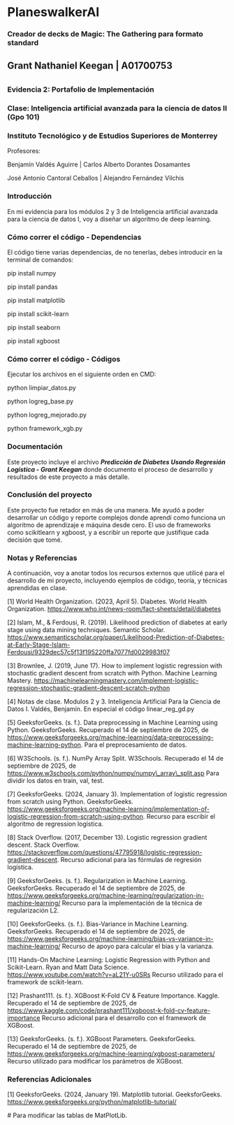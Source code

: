 # PlaneswalkerAI

### Creador de decks de Magic: The Gathering para formato standard

## Grant Nathaniel Keegan | A01700753

###### 

### Evidencia 2: Portafolio de Implementación

### Clase: Inteligencia artificial avanzada para la ciencia de datos II (Gpo 101)

### Instituto Tecnológico y de Estudios Superiores de Monterrey



Profesores:

Benjamín Valdés Aguirre | Carlos Alberto Dorantes Dosamantes

José Antonio Cantoral Ceballos | Alejandro Fernández Vilchis



### Introducción



En mi evidencia para los módulos 2 y 3 de Inteligencia artificial avanzada para la ciencia de datos I, voy a diseñar un algoritmo de deep learning.



### Cómo correr el código - Dependencias



El código tiene varias dependencias, de no tenerlas, debes introducir en la terminal de comandos:

pip install numpy

pip install pandas

pip install matplotlib

pip install scikit-learn

pip install seaborn

pip install xgboost



### Cómo correr el código - Códigos



Ejecutar los archivos en el siguiente orden en CMD:



python limpiar\_datos.py

python logreg\_base.py

python logreg\_mejorado.py

python framework\_xgb.py



### Documentación



Este proyecto incluye el archivo ***Predicción de Diabetes Usando Regresión Logística - Grant Keegan*** donde documento el proceso de desarrollo y resultados de este proyecto a más detalle.



### Conclusión del proyecto



Este proyecto fue retador en más de una manera. Me ayudó a poder desarrollar un código y reporte complejos donde aprendí como funciona un algoritmo de aprendizaje e máquina desde cero. El uso de frameworks como scikitlearn y xgboost, y a escribir un reporte que justifique cada decisión que tomé.



### Notas y Referencias



A continuación, voy a anotar todos los recursos externos que utilicé para el desarrollo de mi proyecto, incluyendo ejemplos de código, teoría, y técnicas aprendidas en clase.



\[1] World Health Organization. (2023, April 5). Diabetes. World Health Organization. https://www.who.int/news-room/fact-sheets/detail/diabetes



\[2] Islam, M., \& Ferdousi, R. (2019). Likelihood prediction of diabetes at early stage using data mining techniques. Semantic Scholar. https://www.semanticscholar.org/paper/Likelihood-Prediction-of-Diabetes-at-Early-Stage-Islam-Ferdousi/9329dec57c5f13f195220ffa7077fd0029983f07



\[3] Brownlee, J. (2019, June 17). How to implement logistic regression with stochastic gradient descent from scratch with Python. Machine Learning Mastery. https://machinelearningmastery.com/implement-logistic-regression-stochastic-gradient-descent-scratch-python



\[4] Notas de clase. Modulos 2 y 3. Inteligencia Artificial Para la Ciencia de Datos I. Valdés, Benjamín. En especial el código linear\_reg\_gd.py



\[5] GeeksforGeeks. (s. f.). Data preprocessing in Machine Learning using Python. GeeksforGeeks. Recuperado el 14 de septiembre de 2025, de https://www.geeksforgeeks.org/machine-learning/data-preprocessing-machine-learning-python. Para el preprocesamiento de datos.



\[6] W3Schools. (s. f.). NumPy Array Split. W3Schools. Recuperado el 14 de septiembre de 2025, de https://www.w3schools.com/python/numpy/numpy\_array\_split.asp Para dividir los datos en train, val, test.



\[7] GeeksforGeeks. (2024, January 3). Implementation of logistic regression from scratch using Python. GeeksforGeeks. https://www.geeksforgeeks.org/machine-learning/implementation-of-logistic-regression-from-scratch-using-python. Recurso para escribir el algoritmo de regression logística.



\[8] Stack Overflow. (2017, December 13). Logistic regression gradient descent. Stack Overflow. https://stackoverflow.com/questions/47795918/logistic-regression-gradient-descent. Recurso adicional para las fórmulas de regresión logística.



\[9] GeeksforGeeks. (s. f.). Regularization in Machine Learning. GeeksforGeeks. Recuperado el 14 de septiembre de 2025, de https://www.geeksforgeeks.org/machine-learning/regularization-in-machine-learning/ Recurso para la implementación de la técnica de regularización L2.



\[10] GeeksforGeeks. (s. f.). Bias-Variance in Machine Learning. GeeksforGeeks. Recuperado el 14 de septiembre de 2025, de https://www.geeksforgeeks.org/machine-learning/bias-vs-variance-in-machine-learning/ Recurso de apoyo para calcular el bias y la varianza.



\[11] Hands-On Machine Learning: Logistic Regression with Python and Scikit-Learn. Ryan and Matt Data Science. https://www.youtube.com/watch?v=aL21Y-u0SRs Recurso utilizado para el framework de scikit-learn.



\[12] Prashant111. (s. f.). XGBoost K-Fold CV \& Feature Importance. Kaggle. Recuperado el 14 de septiembre de 2025, de https://www.kaggle.com/code/prashant111/xgboost-k-fold-cv-feature-importance Recurso adicional para el desarrollo con el framework de XGBoost.



\[13] GeeksforGeeks. (s. f.). XGBoost Parameters. GeeksforGeeks. Recuperado el 14 de septiembre de 2025, de https://www.geeksforgeeks.org/machine-learning/xgboost-parameters/ Recurso utilizado para modificar los parámetros de XGBoost.



### Referencias Adicionales



\[1] GeeksforGeeks. (2024, January 19). Matplotlib tutorial. GeeksforGeeks. https://www.geeksforgeeks.org/python/matplotlib-tutorial/

\# Para modificar las tablas de MatPlotLib.

